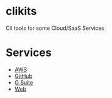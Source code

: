 # clikits

ClI tools for some Cloud/SaaS Services.

# Services

* [AWS](./awskits)
* [GitHub](./githubkits)
* [G Suite](./gsuite)
* [Web](./gsuite)

